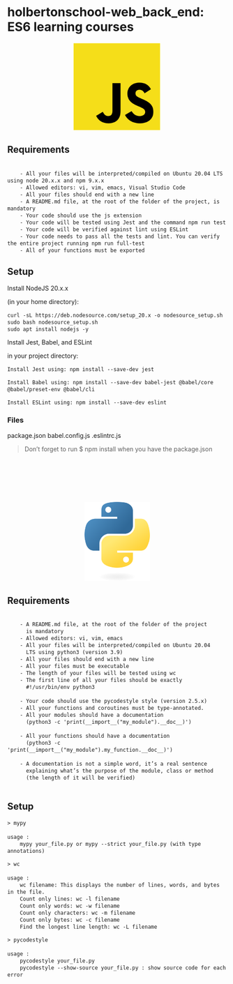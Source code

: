 # holbertonschool-web_back_end: ES6 learning courses

<p align="center">
<img src="https://github.com/Bomays/holbertonschool-higher_level_programming/blob/05a7c29e538d625d9eca9b52975f54addee77a70/holbertonschool-web_front_end/images/JS.png" alt="JS" width="200"/>


## Requirements

```

    - All your files will be interpreted/compiled on Ubuntu 20.04 LTS using node 20.x.x and npm 9.x.x
    - Allowed editors: vi, vim, emacs, Visual Studio Code
    - All your files should end with a new line
    - A README.md file, at the root of the folder of the project, is mandatory
    - Your code should use the js extension
    - Your code will be tested using Jest and the command npm run test
    - Your code will be verified against lint using ESLint
    - Your code needs to pass all the tests and lint. You can verify the entire project running npm run full-test
    - All of your functions must be exported

```


## Setup
Install NodeJS 20.x.x

(in your home directory): 

```
curl -sL https://deb.nodesource.com/setup_20.x -o nodesource_setup.sh
sudo bash nodesource_setup.sh
sudo apt install nodejs -y
```

Install Jest, Babel, and ESLint

in your project directory: 

```
Install Jest using: npm install --save-dev jest
```
```
Install Babel using: npm install --save-dev babel-jest @babel/core @babel/preset-env @babel/cli
```
```
Install ESLint using: npm install --save-dev eslint
```

### Files

package.json
babel.config.js
.eslintrc.js

> Don’t forget to run $ npm install when you have the package.json
<br>
<br>
<br>
<br>
<br>
<p align="center">
<img src="https://github.com/Bomays/holbertonschool-higher_level_programming/blob/9441bc9f0855463ba8b62e4f2bc7e68090566757/images/python-logo-only.png" alt="Python" width="150"/>
</p>


## Requirements

```

    - A README.md file, at the root of the folder of the project
      is mandatory
    - Allowed editors: vi, vim, emacs
    - All your files will be interpreted/compiled on Ubuntu 20.04
      LTS using python3 (version 3.9)
    - All your files should end with a new line
    - All your files must be executable
    - The length of your files will be tested using wc
    - The first line of all your files should be exactly
      #!/usr/bin/env python3

    - Your code should use the pycodestyle style (version 2.5.x)
    - All your functions and coroutines must be type-annotated.
    - All your modules should have a documentation
      (python3 -c 'print(__import__("my_module").__doc__)')

    - All your functions should have a documentation
      (python3 -c 'print(__import__("my_module").my_function.__doc__)')

    - A documentation is not a simple word, it’s a real sentence
      explaining what’s the purpose of the module, class or method
      (the length of it will be verified)


```

## Setup 

```
> mypy

usage : 
    mypy your_file.py or mypy --strict your_file.py (with type annotations)

```

```
> wc

usage :
    wc filename: This displays the number of lines, words, and bytes in the file.
    Count only lines: wc -l filename
    Count only words: wc -w filename
    Count only characters: wc -m filename
    Count only bytes: wc -c filename
    Find the longest line length: wc -L filename

```

```
> pycodestyle

usage :
    pycodestyle your_file.py
    pycodestyle --show-source your_file.py : show source code for each error

```